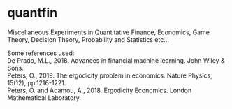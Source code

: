 # quantfin
Miscellaneous Experiments in Quantitative Finance, Economics, Game Theory, Decision Theory, Probability and Statistics etc...

Some references used:  
De Prado, M.L., 2018. Advances in financial machine learning. John Wiley & Sons.  
Peters, O., 2019. The ergodicity problem in economics. Nature Physics, 15(12), pp.1216-1221.  
Peters, O. and Adamou, A., 2018. Ergodicity Economics. London Mathematical Laboratory.  
